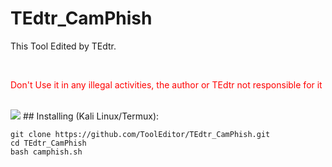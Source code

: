 # TEdtr_CamPhish
<p>This Tool Edited by TEdtr.</p>
<br>
<p style="color:red;">Don't Use it in any illegal activities, the author or TEdtr not responsible for it </p>
<br>
<img src="https://i.postimg.cc/4nks4B3c/TEdtr.jpg">
## Installing (Kali Linux/Termux):

```
git clone https://github.com/ToolEditor/TEdtr_CamPhish.git
cd TEdtr_CamPhish
bash camphish.sh
```


